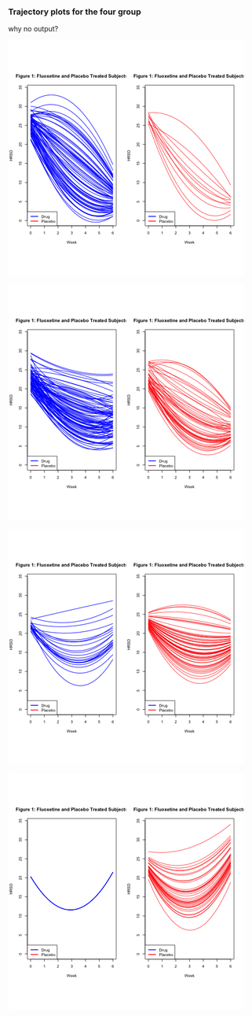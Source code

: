 
### Trajectory plots for the four group


why no output? 

![image](https://github.com/sakuramomo1005/FDA/blob/master/Result-hcaf/cluster1%20trajectory%20plot.png)


![image](https://github.com/sakuramomo1005/FDA/blob/master/Result-hcaf/cluster2%20trajectory%20plot.png)


![image](https://github.com/sakuramomo1005/FDA/blob/master/Result-hcaf/cluster3%20trajectory%20plot.png)


![image](https://github.com/sakuramomo1005/FDA/blob/master/Result-hcaf/cluster4%20trajectory%20plot.png)








